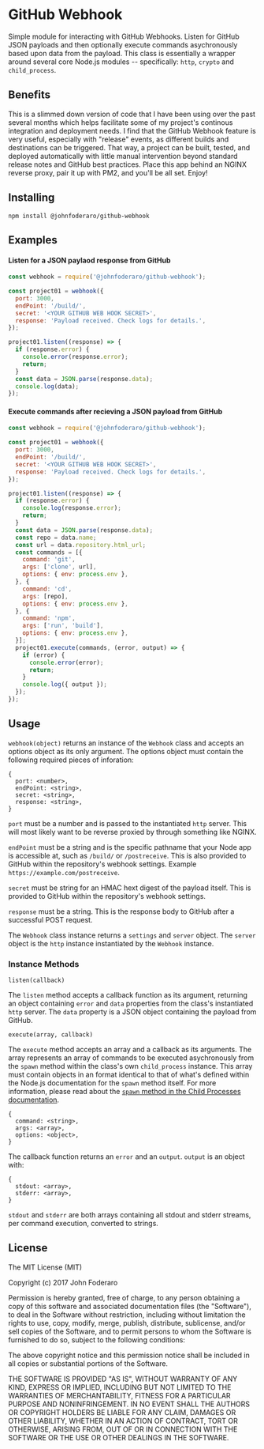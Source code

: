 # GitHub Webhook

Simple module for interacting with GitHub Webhooks. Listen for GitHub JSON payloads and then optionally execute commands asychronously based upon data from the payload. This class is essentially a wrapper around several core Node.js modules -- specifically: `http`, `crypto` and `child_process`.

## Benefits

This is a slimmed down version of code that I have been using over the past several months which helps facilitate some of my project's continous integration and deployment needs. I find that the GitHub Webhook feature is very useful, especially with "release" events, as different builds and destinations can be triggered. That way, a project can be built, tested, and deployed automatically with little manual intervention beyond standard release notes and GitHub best practices. Place this app behind an NGINX reverse proxy, pair it up with PM2, and you'll be all set. Enjoy!

## Installing

`npm install @johnfoderaro/github-webhook`

## Examples

#### Listen for a JSON paylaod response from GitHub

```javascript
const webhook = require('@johnfoderaro/github-webhook');

const project01 = webhook({
  port: 3000,
  endPoint: '/build/',
  secret: '<YOUR GITHUB WEB HOOK SECRET>',
  response: 'Payload received. Check logs for details.',
});

project01.listen((response) => {
  if (response.error) {
    console.error(response.error);
    return;
  }
  const data = JSON.parse(response.data);
  console.log(data);
});
```

#### Execute commands after recieving a JSON payload from GitHub

```javascript
const webhook = require('@johnfoderaro/github-webhook');

const project01 = webhook({
  port: 3000,
  endPoint: '/build/',
  secret: '<YOUR GITHUB WEB HOOK SECRET>',
  response: 'Payload received. Check logs for details.',
});

project01.listen((response) => {
  if (response.error) {
    console.log(response.error);
    return;
  }
  const data = JSON.parse(response.data);
  const repo = data.name;
  const url = data.repository.html_url;
  const commands = [{
    command: 'git',
    args: ['clone', url],
    options: { env: process.env },
  }, {
    command: 'cd',
    args: [repo],
    options: { env: process.env },
  }, {
    command: 'npm',
    args: ['run', 'build'],
    options: { env: process.env },
  }];
  project01.execute(commands, (error, output) => {
    if (error) {
      console.error(error);
      return;
    }
    console.log({ output });
  });
});
```

## Usage

`webhook(object)` returns an instance of the `Webhook` class and accepts an options object as its only argument. The options object must contain the following required pieces of inforation:

```
{
  port: <number>,
  endPoint: <string>,
  secret: <string>,
  response: <string>,
}
```

`port` must be a number and is passed to the instantiated `http` server. This will most likely want to be reverse proxied by through something like NGINX.

`endPoint` must be a string and is the specific pathname that your Node app is accessible at, such as `/build/` or `/postreceive`. This is also provided to GitHub within the repository's webhook settings. Example `https://example.com/postreceive`.

`secret` must be string for an HMAC hext digest of the payload itself. This is provided to GitHub within the repository's webhook settings.

`response` must be a string. This is the response body to GitHub after a successful POST request.

The `Webhook` class instance returns a `settings` and `server` object. The `server` object is the `http` instance instantiated by the `Webhook` instance.

### Instance Methods

`listen(callback)`

The `listen` method accepts a callback function as its argument, returning an object containing `error` and `data` properties from the class's instantiated `http` server. The `data` property is a JSON object containing the payload from GitHub.

`execute(array, callback)`

The `execute` method accepts an array and a callback as its arguments. The array represents an array of commands to be executed asychronously from the `spawn` method within the class's own `child_process` instance. This array must contain objects in an format identical to that of what's defined within the Node.js documentation for the `spawn` method itself. For more information, please read about the [`spawn` method in the Child Processes documentation](https://nodejs.org/docs/latest-v8.x/api/child_process.html#child_process_child_process_spawn_command_args_options).

```
{
  command: <string>,
  args: <array>,
  options: <object>,
}
```

The callback function returns an `error` and an `output`. `output` is an object with:

```
{
  stdout: <array>,
  stderr: <array>,
}
```

`stdout` and `stderr` are both arrays containing all stdout and stderr streams, per command execution, converted to strings.

## License

The MIT License (MIT)

Copyright (c) 2017 John Foderaro

Permission is hereby granted, free of charge, to any person obtaining a copy
of this software and associated documentation files (the "Software"), to deal
in the Software without restriction, including without limitation the rights
to use, copy, modify, merge, publish, distribute, sublicense, and/or sell
copies of the Software, and to permit persons to whom the Software is
furnished to do so, subject to the following conditions:

The above copyright notice and this permission notice shall be included in all
copies or substantial portions of the Software.

THE SOFTWARE IS PROVIDED "AS IS", WITHOUT WARRANTY OF ANY KIND, EXPRESS OR
IMPLIED, INCLUDING BUT NOT LIMITED TO THE WARRANTIES OF MERCHANTABILITY,
FITNESS FOR A PARTICULAR PURPOSE AND NONINFRINGEMENT. IN NO EVENT SHALL THE
AUTHORS OR COPYRIGHT HOLDERS BE LIABLE FOR ANY CLAIM, DAMAGES OR OTHER
LIABILITY, WHETHER IN AN ACTION OF CONTRACT, TORT OR OTHERWISE, ARISING FROM,
OUT OF OR IN CONNECTION WITH THE SOFTWARE OR THE USE OR OTHER DEALINGS IN THE
SOFTWARE.